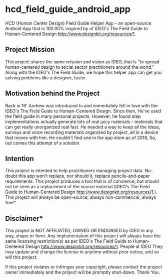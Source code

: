 # hcd_field_guide_android_app
HCD (Human Center Design) Field Guide Helper App - an open-source Android App that is 100.00% inspired by of IDEO's The Field Guide to Human-Centered Design http://www.designkit.org/resources/1.

## Project Mission
This project shares the same mission and vision as IDEO, that is "to spread human-centered design to social sector practitioners around the world." Along with the IDEO's The Field Guide, we hope this helper app can get you solving problems like a designer, faster.

## Motivation behind the Project
Back in 16' Andrew was introduced to and immediately fell in love with the IDEO's The Field Guide to Human-Centered Design. Since then, He've used the field guide in many personal projects. However, he found step implementations actually generate lots of real juicy materials - materials that can get really unorganized real fast. He needed a way to keep all the ideas, surveys and voice recording materials organized by project, all in a device that moves with him. He couldn't find one in the app store as of 2018, So, out comes this attempt of a solution.

## Intention
This project is intented to help practitioners managing project data. No-doubt this app won't replace, nor should it, replace pencils-and-paper requirements. This project produces a tool that is of convience, but should not be seen as a replacement of the source material (IDEO's The Field Guide to Human-Centered Design http://www.designkit.org/resources/1.). This project will always be open-source, always non-commerical, always free*.

## Disclaimer*
This project is NOT AFFILIATED, OWNED OR ENDORSED by IDEO in any way, shape or form. Any implementation of this project will always have the same licensing restriction(s) as per IDEO's The Field Guide to Human-Centered Design http://www.designkit.org/resources/1. People at IDEO They may update and change the license in anytime without prior notice, and so will this project.

If this project violates or infringes your copyright, please contact the project owner immediately and the project will be promptly shut-down. Thank You.
